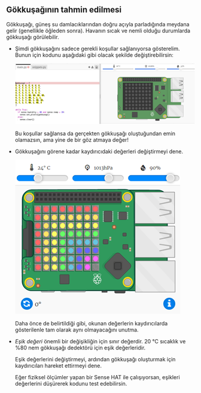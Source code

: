 ## Gökkuşağının tahmin edilmesi

Gökkuşağı, güneş su damlacıklarından doğru açıyla parladığında meydana gelir (genellikle öğleden sonra). Havanın sıcak ve nemli olduğu durumlarda gökkuşağı görülebilir.

+ Şimdi gökkuşağını sadece gerekli koşullar sağlanıyorsa gösterelim. Bunun için kodunu aşağıdaki gibi olacak şekilde değiştirebilirsin:
    
    ![ekran görüntüsü](images/rainbow-check.png)
    
    Bu koşullar sağlansa da gerçekten gökkuşağı oluştuğundan emin olamazsın, ama yine de bir göz atmaya değer!

+ Gökkuşağını görene kadar kaydırıcıdaki değerleri değiştirmeyi dene.
    
    ![ekran alıntısı](images/rainbow-trigger.png)
    
    Daha önce de belirtildiği gibi, okunan değerlerin kaydırıcılarda gösterilenle tam olarak aynı olmayacağını unutma.

+ *Eşik değeri* önemli bir değişikliğin için sınır değerdir. 20 °C sıcaklık ve %80 nem gökkuşağı dedektörü için eşik değerleridir.
    
    Eşik değerlerini değiştirmeyi, ardından gökkuşağı oluşturmak için kaydırıcıları hareket ettirmeyi dene.
    
    Eğer fiziksel ölçümler yapan bir Sense HAT ile çalışıyorsan, eşikleri değerlerini düşürerek kodunu test edebilirsin.